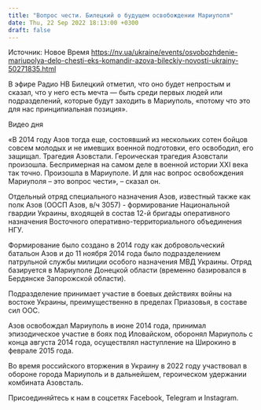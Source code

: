 ```yaml
---
title: "Вопрос чести. Билецкий о будущем освобождении Мариуполя"
date: Thu, 22 Sep 2022 18:13:00 +0300
draft: false
---
```

Источник: Новое Время https://nv.ua/ukraine/events/osvobozhdenie-mariupolya-delo-chesti-eks-komandir-azova-bileckiy-novosti-ukrainy-50271835.html


В эфире Радио НВ Билецкий отметил, что оно будет непростым и сказал, что у него есть мечта — быть среди первых людей или подразделений, которые будут заходить в Мариуполь, «потому что это для нас принципиальная позиция».

 Видео дня   

«В 2014 году Азов тогда еще, состоявший из нескольких сотен бойцов совсем молодых и не имевших военной подготовки, его освободил, его защищал. Трагедия Азовстали. Героическая трагедия Азовстали произошла. Беспримерная на самом деле в военной истории XXI века так точно. Произошла в Мариуполе. И для нас вопрос освобождения Мариуполя – это вопрос чести», – сказал он.

Отдельный отряд специального назначения Азов, известный также как полк Азов (ООСП Азов, в/ч 3057) - формирование Национальной гвардии Украины, входящей в состав 12-й бригады оперативного назначения Восточного оперативно-территориального объединения НГУ.

Формирование было создано в 2014 году как добровольческий батальон Азов и до 11 ноября 2014 года было подразделением патрульной службы милиции особого назначения МВД Украины. Отряд базируется в Мариуполе Донецкой области (временно базировался в Бердянске Запорожской области).

Подразделение принимает участие в боевых действиях войны на востоке Украины, преимущественно в пределах Приазовья, в составе сил ООС.

Азов освобождал Мариуполь в июне 2014 года, принимал эпизодическое участие в боях под Иловайском, оборонял Мариуполь с конца августа 2014 года, осуществлял наступление на Широкино в феврале 2015 года.

Во время российского вторжения в Украину в 2022 году участвовал в обороне города Мариуполь и в дальнейшем, героическом удержании комбината Азовсталь.

Присоединяйтесь к нам в соцсетях Facebook, Telegram и Instagram.
